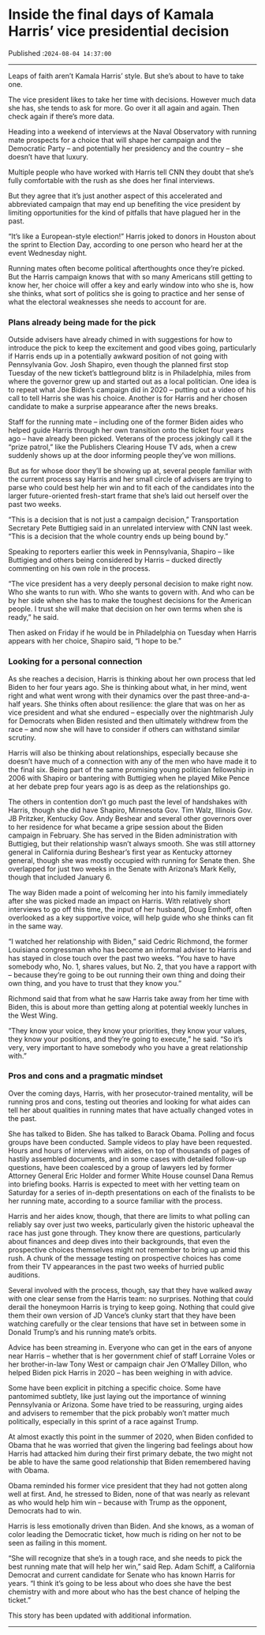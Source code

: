 # Inside the final days of Kamala Harris’ vice presidential decision

Published :`2024-08-04 14:37:00`

---

Leaps of faith aren’t Kamala Harris’ style. But she’s about to have to take one.

The vice president likes to take her time with decisions. However much data she has, she tends to ask for more. Go over it all again and again. Then check again if there’s more data.

Heading into a weekend of interviews at the Naval Observatory with running mate prospects for a choice that will shape her campaign and the Democratic Party – and potentially her presidency and the country – she doesn’t have that luxury.

Multiple people who have worked with Harris tell CNN they doubt that she’s fully comfortable with the rush as she does her final interviews.

But they agree that it’s just another aspect of this accelerated and abbreviated campaign that may end up benefiting the vice president by limiting opportunities for the kind of pitfalls that have plagued her in the past.

“It’s like a European-style election!” Harris joked to donors in Houston about the sprint to Election Day, according to one person who heard her at the event Wednesday night.

Running mates often become political afterthoughts once they’re picked. But the Harris campaign knows that with so many Americans still getting to know her, her choice will offer a key and early window into who she is, how she thinks, what sort of politics she is going to practice and her sense of what the electoral weaknesses she needs to account for are.

### Plans already being made for the pick

Outside advisers have already chimed in with suggestions for how to introduce the pick to keep the excitement and good vibes going, particularly if Harris ends up in a potentially awkward position of not going with Pennsylvania Gov. Josh Shapiro, even though the planned first stop Tuesday of the new ticket’s battleground blitz is in Philadelphia, miles from where the governor grew up and started out as a local politician. One idea is to repeat what Joe Biden’s campaign did in 2020 – putting out a video of his call to tell Harris she was his choice. Another is for Harris and her chosen candidate to make a surprise appearance after the news breaks.

Staff for the running mate – including one of the former Biden aides who helped guide Harris through her own transition onto the ticket four years ago – have already been picked. Veterans of the process jokingly call it the “prize patrol,” like the Publishers Clearing House TV ads, when a crew suddenly shows up at the door informing people they’ve won millions.

But as for whose door they’ll be showing up at, several people familiar with the current process say Harris and her small circle of advisers are trying to parse who could best help her win and to fit each of the candidates into the larger future-oriented fresh-start frame that she’s laid out herself over the past two weeks.

“This is a decision that is not just a campaign decision,” Transportation Secretary Pete Buttigieg said in an unrelated interview with CNN last week. “This is a decision that the whole country ends up being bound by.”

Speaking to reporters earlier this week in Pennsylvania, Shapiro – like Buttigieg and others being considered by Harris – ducked directly commenting on his own role in the process.

“The vice president has a very deeply personal decision to make right now. Who she wants to run with. Who she wants to govern with. And who can be by her side when she has to make the toughest decisions for the American people. I trust she will make that decision on her own terms when she is ready,” he said.

Then asked on Friday if he would be in Philadelphia on Tuesday when Harris appears with her choice, Shapiro said, “I hope to be.”

### Looking for a personal connection

As she reaches a decision, Harris is thinking about her own process that led Biden to her four years ago. She is thinking about what, in her mind, went right and what went wrong with their dynamics over the past three-and-a-half years. She thinks often about resilience: the glare that was on her as vice president and what she endured – especially over the nightmarish July for Democrats when Biden resisted and then ultimately withdrew from the race – and now she will have to consider if others can withstand similar scrutiny.

Harris will also be thinking about relationships, especially because she doesn’t have much of a connection with any of the men who have made it to the final six. Being part of the same promising young politician fellowship in 2006 with Shapiro or bantering with Buttigieg when he played Mike Pence at her debate prep four years ago is as deep as the relationships go.

The others in contention don’t go much past the level of handshakes with Harris, though she did have Shapiro, Minnesota Gov. Tim Walz, Illinois Gov. JB Pritzker, Kentucky Gov. Andy Beshear and several other governors over to her residence for what became a gripe session about the Biden campaign in February. She has served in the Biden administration with Buttigieg, but their relationship wasn’t always smooth. She was still attorney general in California during Beshear’s first year as Kentucky attorney general, though she was mostly occupied with running for Senate then. She overlapped for just two weeks in the Senate with Arizona’s Mark Kelly, though that included January 6.

The way Biden made a point of welcoming her into his family immediately after she was picked made an impact on Harris. With relatively short interviews to go off this time, the input of her husband, Doug Emhoff, often overlooked as a key supportive voice, will help guide who she thinks can fit in the same way.

“I watched her relationship with Biden,” said Cedric Richmond, the former Louisiana congressman who has become an informal adviser to Harris and has stayed in close touch over the past two weeks. “You have to have somebody who, No. 1, shares values, but No. 2, that you have a rapport with – because they’re going to be out running their own thing and doing their own thing, and you have to trust that they know you.”

Richmond said that from what he saw Harris take away from her time with Biden, this is about more than getting along at potential weekly lunches in the West Wing.

“They know your voice, they know your priorities, they know your values, they know your positions, and they’re going to execute,” he said. “So it’s very, very important to have somebody who you have a great relationship with.”

### Pros and cons and a pragmatic mindset

Over the coming days, Harris, with her prosecutor-trained mentality, will be running pros and cons, testing out theories and looking for what aides can tell her about qualities in running mates that have actually changed votes in the past.

She has talked to Biden. She has talked to Barack Obama. Polling and focus groups have been conducted. Sample videos to play have been requested. Hours and hours of interviews with aides, on top of thousands of pages of hastily assembled documents, and in some cases with detailed follow-up questions, have been coalesced by a group of lawyers led by former Attorney General Eric Holder and former White House counsel Dana Remus into briefing books. Harris is expected to meet with her vetting team on Saturday for a series of in-depth presentations on each of the finalists to be her running mate, according to a source familiar with the process.

Harris and her aides know, though, that there are limits to what polling can reliably say over just two weeks, particularly given the historic upheaval the race has just gone through. They know there are questions, particularly about finances and deep dives into their backgrounds, that even the prospective choices themselves might not remember to bring up amid this rush. A chunk of the message testing on prospective choices has come from their TV appearances in the past two weeks of hurried public auditions.

Several involved with the process, though, say that they have walked away with one clear sense from the Harris team: no surprises. Nothing that could derail the honeymoon Harris is trying to keep going. Nothing that could give them their own version of JD Vance’s clunky start that they have been watching carefully or the clear tensions that have set in between some in Donald Trump’s and his running mate’s orbits.

Advice has been streaming in. Everyone who can get in the ears of anyone near Harris – whether that is her government chief of staff Lorraine Voles or her brother-in-law Tony West or campaign chair Jen O’Malley Dillon, who helped Biden pick Harris in 2020 – has been weighing in with advice.

Some have been explicit in pitching a specific choice. Some have pantomimed subtlety, like just laying out the importance of winning Pennsylvania or Arizona. Some have tried to be reassuring, urging aides and advisers to remember that the pick probably won’t matter much politically, especially in this sprint of a race against Trump.

At almost exactly this point in the summer of 2020, when Biden confided to Obama that he was worried that given the lingering bad feelings about how Harris had attacked him during their first primary debate, the two might not be able to have the same good relationship that Biden remembered having with Obama.

Obama reminded his former vice president that they had not gotten along well at first. And, he stressed to Biden, none of that was nearly as relevant as who would help him win – because with Trump as the opponent, Democrats had to win.

Harris is less emotionally driven than Biden. And she knows, as a woman of color leading the Democratic ticket, how much is riding on her not to be seen as failing in this moment.

“She will recognize that she’s in a tough race, and she needs to pick the best running mate that will help her win,” said Rep. Adam Schiff, a California Democrat and current candidate for Senate who has known Harris for years. “I think it’s going to be less about who does she have the best chemistry with and more about who has the best chance of helping the ticket.”

This story has been updated with additional information.

---

